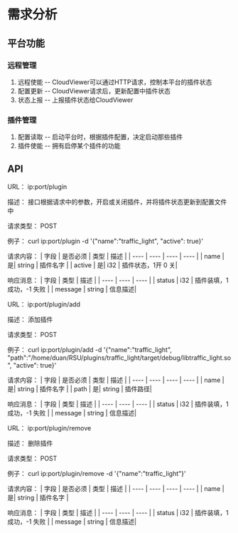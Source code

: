 # 需求分析

## 平台功能

### 远程管理

1. 远程使能 -- CloudViewer可以通过HTTP请求，控制本平台的插件状态
2. 配置更新 -- CloudViewer请求后，更新配置中插件状态
3. 状态上报 -- 上报插件状态给CloudViewer
   
### 插件管理

1. 配置读取 -- 启动平台时，根据插件配置，决定启动那些插件
2. 插件使能 -- 拥有启停某个插件的功能
 
## API

URL： ip:port/plugin
   
描述：  接口根据请求中的参数，开启或关闭插件，并将插件状态更新到配置文件中

请求类型： POST

例子： curl ip:port/plugin -d '{"name":"traffic_light", "active": true}'

请求内容：
|  字段   | 是否必须  | 类型  | 描述  |
|  ----  | ----  | ----  | ----  |
| name        | 是| string | 插件名字 |
| active      | 是|  i32    | 插件状态，1开 0 关|


响应消息：
|  字段    | 类型    | 描述  |
|  ----   | ----    | ----  |
| status  | i32     | 插件装填，1 成功，-1 失败 |
| message | string  | 信息描述|


URL： ip:port/plugin/add
   
描述：  添加插件

请求类型： POST

例子： curl ip:port/plugin/add -d '{"name":"traffic_light", "path":"/home/duan/RSU/plugins/traffic_light/target/debug/libtraffic_light.so", "active": true}'

请求内容：
|  字段   | 是否必须  | 类型  | 描述  |
|  ----  | ----  | ----  | ----  |
| name        | 是| string | 插件名字 |
| path      | 是|  string    | 插件路径|


响应消息：
|  字段    | 类型    | 描述  |
|  ----   | ----    | ----  |
| status  | i32     | 插件装填，1 成功，-1 失败 |
| message | string  | 信息描述|


URL： ip:port/plugin/remove
   
描述：  删除插件

请求类型： POST

例子： curl ip:port/plugin/remove -d '{"name":"traffic_light"}'

请求内容：
|  字段   | 是否必须  | 类型  | 描述  |
|  ----  | ----  | ----  | ----  |
| name        | 是| string | 插件名字 |


响应消息：
|  字段    | 类型    | 描述  |
|  ----   | ----    | ----  |
| status  | i32     | 插件装填，1 成功，-1 失败 |
| message | string  | 信息描述|
